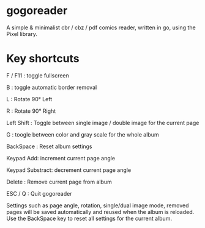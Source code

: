 # gogoreader

A simple & minimalist cbr / cbz / pdf comics reader, written in go, using the Pixel library.

# Key shortcuts

F / F11 : toggle fullscreen

B : toggle automatic border removal

L : Rotate 90° Left

R : Rotate 90° Right

Left Shift : Toggle between single image / double image for the current page

G : toogle between color and gray scale for the whole album

BackSpace : Reset album settings

Keypad Add: increment current page angle

Keypad Substract: decrement current page angle

Delete : Remove current page from album

ESC / Q : Quit gogoreader

Settings such as page angle, rotation, single/dual image mode, removed pages will be saved automatically and reused when the album is reloaded.
Use the BackSpace key to reset all settings for the current album.
